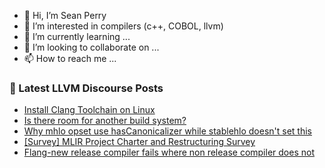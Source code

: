 - 👋 Hi, I’m Sean Perry
- 👀 I’m interested in compilers (c++, COBOL, llvm)
- 🌱 I’m currently learning ...
- 💞️ I’m looking to collaborate on ...
- 📫 How to reach me ...

<!---
s66perry/s66perry is a ✨ special ✨ repository because its `README.md` (this file) appears on your GitHub profile.
You can click the Preview link to take a look at your changes.
--->
### 📕 Latest LLVM Discourse Posts

<!-- DISCOURSE-LLVM:START -->
- [Install Clang Toolchain on Linux](https://discourse.llvm.org/t/install-clang-toolchain-on-linux/83406#post_1)
- [Is there room for another build system?](https://discourse.llvm.org/t/is-there-room-for-another-build-system/11003?page=2#post_36)
- [Why mhlo opset use hasCanonicalizer while stablehlo doesn&#39;t set this](https://discourse.llvm.org/t/why-mhlo-opset-use-hascanonicalizer-while-stablehlo-doesnt-set-this/83399#post_3)
- [[Survey] MLIR Project Charter and Restructuring Survey](https://discourse.llvm.org/t/survey-mlir-project-charter-and-restructuring-survey/82996#post_3)
- [Flang-new release compiler fails where non release compiler does not](https://discourse.llvm.org/t/flang-new-release-compiler-fails-where-non-release-compiler-does-not/83321#post_5)
<!-- DISCOURSE-LLVM:END -->
